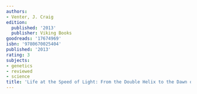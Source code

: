 ```yaml
---
authors:
- Venter, J. Craig
edition:
  published: '2013'
  publisher: Viking Books
goodreads: '17674969'
isbn: '9780670025404'
published: '2013'
rating: 3
subjects:
- genetics
- reviewed
- science
title: 'Life at the Speed of Light: From the Double Helix to the Dawn of Digital Life'
---
```


